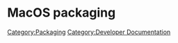 # MacOS packaging

 

 

[Category:Packaging](Category:Packaging.md) [Category:Developer Documentation](Category:Developer_Documentation.md)
